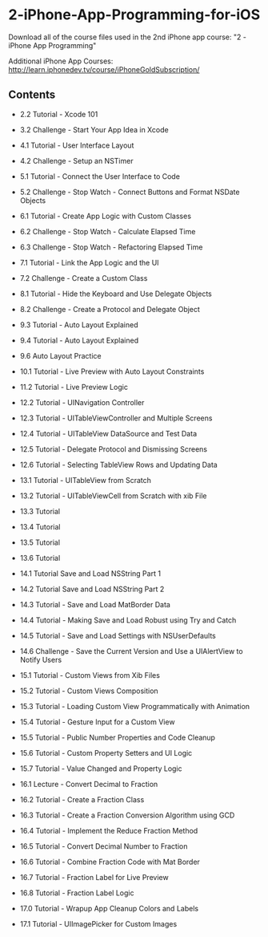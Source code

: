 2-iPhone-App-Programming-for-iOS
================================

Download all of the course files used in the 2nd iPhone app course: "2 - iPhone App Programming"

Additional iPhone App Courses: http://learn.iphonedev.tv/course/iPhoneGoldSubscription/

Contents
----

* 2.2 Tutorial - Xcode 101
* 3.2 Challenge - Start Your App Idea in Xcode
* 4.1 Tutorial - User Interface Layout
* 4.2 Challenge - Setup an NSTimer





* 5.1 Tutorial - Connect the User Interface to Code
* 5.2 Challenge - Stop Watch - Connect Buttons and Format NSDate Objects
* 6.1 Tutorial - Create App Logic with Custom Classes
* 6.2 Challenge - Stop Watch - Calculate Elapsed Time
* 6.3 Challenge - Stop Watch - Refactoring Elapsed Time
* 7.1 Tutorial - Link the App Logic and the UI
* 7.2 Challenge - Create a Custom Class
* 8.1 Tutorial - Hide the Keyboard and Use Delegate Objects
* 8.2 Challenge - Create a Protocol and Delegate Object
* 9.3 Tutorial - Auto Layout Explained
* 9.4 Tutorial - Auto Layout Explained
* 9.6 Auto Layout Practice
* 10.1 Tutorial - Live Preview with Auto Layout Constraints
* 11.2 Tutorial - Live Preview Logic
* 12.2 Tutorial - UINavigation Controller
* 12.3 Tutorial - UITableViewController and Multiple Screens
* 12.4 Tutorial - UITableView DataSource and Test Data
* 12.5 Tutorial - Delegate Protocol and Dismissing Screens
* 12.6 Tutorial - Selecting TableView Rows and Updating Data
* 13.1 Tutorial - UITableView from Scratch
* 13.2 Tutorial - UITableViewCell from Scratch with xib File
* 13.3 Tutorial
* 13.4 Tutorial
* 13.5 Tutorial
* 13.6 Tutorial
* 14.1 Tutorial Save and Load NSString Part 1
* 14.2 Tutorial Save and Load NSString Part 2
* 14.3 Tutorial - Save and Load MatBorder Data
* 14.4 Tutorial - Making Save and Load Robust using Try and Catch
* 14.5 Tutorial - Save and Load Settings with NSUserDefaults
* 14.6 Challenge - Save the Current Version and Use a UIAlertView to Notify Users
* 15.1 Tutorial - Custom Views from Xib Files
* 15.2 Tutorial - Custom Views Composition
* 15.3 Tutorial - Loading Custom View Programmatically with Animation
* 15.4 Tutorial - Gesture Input for a Custom View
* 15.5 Tutorial - Public Number Properties and Code Cleanup
* 15.6 Tutorial - Custom Property Setters and UI Logic
* 15.7 Tutorial - Value Changed and Property Logic
* 16.1 Lecture - Convert Decimal to Fraction
* 16.2 Tutorial - Create a Fraction Class
* 16.3 Tutorial - Create a Fraction Conversion Algorithm using GCD
* 16.4 Tutorial - Implement the Reduce Fraction Method
* 16.5 Tutorial - Convert Decimal Number to Fraction
* 16.6 Tutorial - Combine Fraction Code with Mat Border
* 16.7 Tutorial - Fraction Label for Live Preview
* 16.8 Tutorial - Fraction Label Logic
* 17.0 Tutorial - Wrapup App Cleanup Colors and Labels
* 17.1 Tutorial - UIImagePicker for Custom Images
